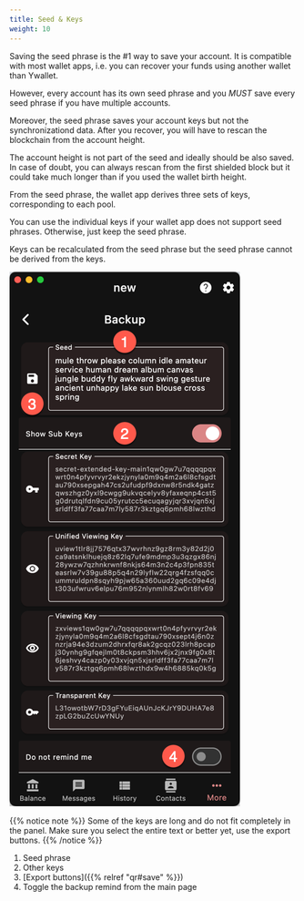 ```yaml
---
title: Seed & Keys
weight: 10
---
```


Saving the seed phrase is the #1 way to save
your account. It is compatible with most
wallet apps, i.e. you can recover your funds
using another wallet than Ywallet.

However, every account has its own seed phrase
and you *MUST* save every seed phrase if you
have multiple accounts.

Moreover, the seed phrase saves your account
keys but not the synchronizationd data.
After you recover, you will have to 
rescan the blockchain from the account height.

The account height is not part of the seed
and ideally should be also saved. In case of
doubt, you can always rescan from the first
shielded block but it could take much longer
than if you used the wallet birth height.

From the seed phrase, the wallet app derives
three sets of keys, corresponding to each
pool.

You can use the individual keys if your wallet
app does not support seed phrases. Otherwise,
just keep the seed phrase.

Keys can be recalculated from the seed phrase
but the seed phrase cannot be derived from the keys.

![Seed](2024-03-10_14-35-09.png)

{{% notice note %}}
Some of the keys are long and do not fit completely in the 
panel. Make sure you select the entire text or better
yet, use the export buttons.
{{% /notice %}}

1. Seed phrase
1. Other keys
1. [Export buttons]({{% relref "qr#save" %}})
1. Toggle the backup remind from the main page
